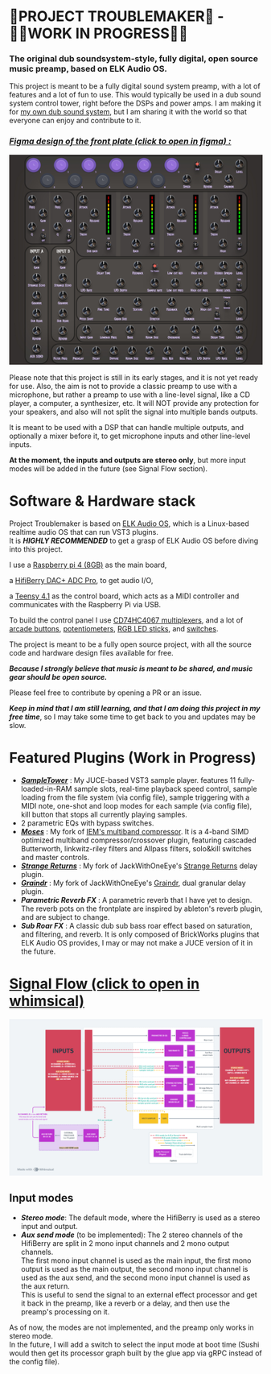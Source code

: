 # 🚨PROJECT TROUBLEMAKER🚨 - 👷‍♂️WORK IN PROGRESS👷‍♂️
### The original dub soundsystem-style, fully digital, open source music preamp, based on ELK Audio OS.

This project is meant to be a fully digital sound system preamp, with a lot of features and a lot of fun to use. 
This would typically be used in a dub sound system control tower, right before the DSPs and power amps.
I am making it for [my own dub sound system](https://linktr.ee/mooncrownsoundsystem), but I am sharing it with the world so that everyone can enjoy and contribute to it.

### **_[Figma design of the front plate (click to open in figma) :](https://www.figma.com/design/a7w33TZh6XjIDETXx0zezs/PROJECT-TROUBLEMAKER?node-id=2-57&t=kPiumWiky9OcTQFE-1)_**
[![frontplate.jpg](Assets/frontplate.jpg)](https://www.figma.com/design/a7w33TZh6XjIDETXx0zezs/PROJECT-TROUBLEMAKER?node-id=2-57&t=kPiumWiky9OcTQFE-1)

Please note that this project is still in its early stages, and it is not yet ready for use.
Also, the aim is not to provide a classic preamp to use with a microphone, but rather a preamp to use with a line-level signal, like a CD player, a computer, a synthesizer, etc.
It will NOT provide any protection for your speakers, and also will not split the signal into multiple bands outputs. 

It is meant to be used with a DSP that can handle multiple outputs, and optionally a mixer before it, to get microphone inputs and other line-level inputs.

**At the moment, the inputs and outputs are stereo only**, but more input modes will be added in the future (see Signal Flow section).

# Software & Hardware stack
Project Troublemaker is based on [ELK Audio OS](https://elk-audio.github.io/elk-docs/html/index.html), which is a Linux-based realtime audio OS that can run VST3 plugins.  
It is **_HIGHLY RECOMMENDED_** to get a grasp of ELK Audio OS before diving into this project.

I use a [Raspberry pi 4 (8GB)](https://www.raspberrypi.com/products/raspberry-pi-4-model-b/) as the main board, 

a [HifiBerry DAC+ ADC Pro](https://www.hifiberry.com/shop/boards/hifiberry-dac-adc-pro/), to get audio I/O,

a [Teensy 4.1](https://www.pjrc.com/store/teensy41.html) as the control board, which acts as a MIDI controller and communicates with the Raspberry Pi via USB.

To build the control panel I use [CD74HC4067 multiplexers](https://www.amazon.fr/ICQUANZX-CD74HC4067-Analogique-Multiplexeur-Num%C3%A9rique/dp/B07VF14YNG), and a lot of [arcade buttons](https://www.smallcab.net/sanwa-obsc-24mm-translucent-pushbutton-purple-p-2462.html), [potentiometers](https://www.amazon.fr/dp/B07B64MWRF?ref=ppx_yo2ov_dt_b_fed_asin_title), [RGB LED sticks](https://fr.aliexpress.com/item/1005006344542138.html), and [switches](https://amazon.fr/dp/B09W4HBXJ7).

The project is meant to be a fully open source project, with all the source code and hardware design files available for free.

**_Because I strongly believe that music is meant to be shared, and music gear should be open source._**

Please feel free to contribute by opening a PR or an issue. 

**_Keep in mind that I am still learning, and that I am doing this project in my free time_**, so I may take some time to get back to you and updates may be slow.

# Featured Plugins (Work in Progress)
- **_[SampleTower](https://github.com/LeoFabre/SampleTower)_** : My JUCE-based VST3 sample player. features 11 fully-loaded-in-RAM sample slots, real-time playback speed control, sample loading from the file system (via config file), sample triggering with a MIDI note, one-shot and loop modes for each sample (via config file), kill button that stops all currently playing samples.
- 2 parametric EQs with bypass switches.
- **_[Moses](https://github.com/LeoFabre/Moses)_** : My fork of [IEM's multiband compressor](https://git.iem.at/audioplugins/IEMPluginSuite/-/tree/master/MultiBandCompressor?ref_type=heads). It is a 4-band SIMD optimized multiband compressor/crossover plugin, featuring cascaded Butterworth, linkwitz-riley filters and Allpass filters, solo&kill switches and master controls.
- **_[Strange Returns](https://github.com/LeoFabre/StrangeReturns-CMake)_** : My fork of JackWithOneEye's [Strange Returns](https://github.com/JackWithOneEye/StrangeReturns) delay plugin. 
- **_[Graindr](https://github.com/LeoFabre/Graindr)_** : My fork of JackWithOneEye's [Graindr](https://github.com/JackWithOneEye/Graindr), dual granular delay plugin.
- **_Parametric Reverb FX_** : A parametric reverb that I have yet to design. The reverb pots on the frontplate are inspired by ableton's reverb plugin, and are subject to change.
- **_Sub Roar FX_** : A classic dub sub bass roar effect based on saturation, and filtering, and reverb. It is only composed of BrickWorks plugins that ELK Audio OS provides, I may or may not make a JUCE version of it in the future.


# [Signal Flow (click to open in whimsical)](https://whimsical.com/project-troublemaker-signal-flow-PksJ2XxrEqBQ8Brrcc3UFW)
[![signalflow.png](Assets/signalflow.png)](https://whimsical.com/project-troublemaker-signal-flow-PksJ2XxrEqBQ8Brrcc3UFW)
## Input modes
- **_Stereo mode_**: The default mode, where the HifiBerry is used as a stereo input and output.
- **_Aux send mode_** (to be implemented): The 2 stereo channels of the HifiBerry are split in 2 mono input channels and 2 mono output channels.   
The first mono input channel is used as the main input, the first mono output is used as the main output, the second mono input channel is used as the aux send, and the second mono input channel is used as the aux return.   
This is useful to send the signal to an external effect processor and get it back in the preamp, like a reverb or a delay, and then use the preamp's processing on it.

As of now, the modes are not implemented, and the preamp only works in stereo mode.  
In the future, I will add a switch to select the input mode at boot time (Sushi would then get its processor graph built by the glue app via gRPC instead of the config file).